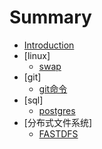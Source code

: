 # Summary

* [Introduction](README.md)
* [linux]
    * [swap](linux/swap.md)
* [git]
    * [git命令](git/git.md)
* [sql]
    * [postgres](sql/postgressql.md)
* [分布式文件系统]
    - [FASTDFS](fastdfs/分布式文件系统.md)
